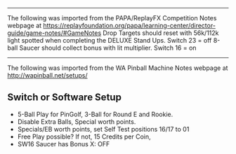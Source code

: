 ***
The following was imported from the PAPA/ReplayFX Competition Notes webpage at https://replayfoundation.org/papa/learning-center/director-guide/game-notes/#GameNotes
Drop Targets should reset with 56k/112k light spotted when completing the DELUXE Stand Ups. Switch 23 = off 8-ball Saucer should collect bonus with lit multiplier. Switch 16 = on
***
The following was imported from the WA Pinball Machine Notes webpage at http://wapinball.net/setups/
## Switch or Software Setup
-   5-Ball Play for PinGolf, 3-Ball for Round E and Rookie.
-   Disable Extra Balls, Special worth points.
-   Specials/EB worth points, set Self Test positions 16/17 to 01
-   Free Play possible? If not, 15 Credits per Coin,
-   SW16 Saucer has Bonus X: OFF
